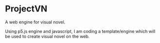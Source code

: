 # ProjectVN
A web engine for visual novel.


Using p5.js engine and javascript, I am coding a template/engine which will be used to create visual novel on the web.

